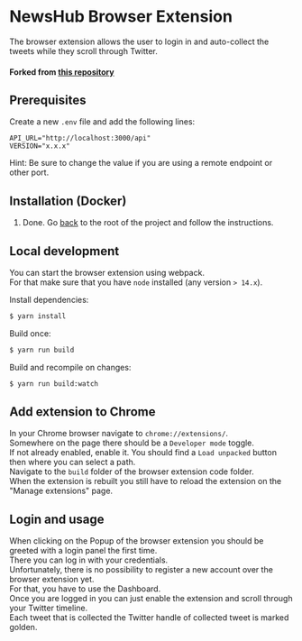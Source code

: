 # NewsHub Browser Extension

The browser extension allows the user to login in and auto-collect the tweets while they scroll through Twitter.

#### Forked from [this repository](https://github.com/lxieyang/chrome-extension-boilerplate-react)

## Prerequisites

Create a new `.env` file and add the following lines:

```
API_URL="http://localhost:3000/api"
VERSION="x.x.x"
```

Hint: Be sure to change the value if you are using a remote endpoint or other port.

## Installation (Docker)

1. Done. Go [back](/README.md) to the root of the project and follow the instructions.

## Local development

You can start the browser extension using webpack.  
For that make sure that you have `node` installed (any version `> 14.x`).

Install dependencies:

```bash
$ yarn install
```

Build once:

```bash
$ yarn run build
```

Build and recompile on changes:

```bash
$ yarn run build:watch
```

## Add extension to Chrome

In your Chrome browser navigate to `chrome://extensions/`.  
Somewhere on the page there should be a `Developer mode` toggle.  
If not already enabled, enable it.
You should find a `Load unpacked` button then where you can select a path.  
Navigate to the `build` folder of the browser extension code folder.  
When the extension is rebuilt you still have to reload the extension on the "Manage extensions" page.

## Login and usage

When clicking on the Popup of the browser extension you should be greeted with a login panel the first time.  
There you can log in with your credentials.  
Unfortunately, there is no possibility to register a new account over the browser extension yet.  
For that, you have to use the Dashboard.  
Once you are logged in you can just enable the extension and scroll through your Twitter timeline.  
Each tweet that is collected the Twitter handle of collected tweet is marked golden.
